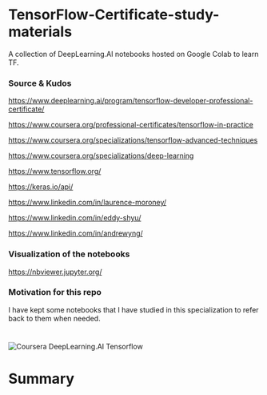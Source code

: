 # TensorFlow-Certificate-study-materials
A collection of DeepLearning.AI notebooks hosted on Google Colab to learn TF.  

### Source & Kudos

https://www.deeplearning.ai/program/tensorflow-developer-professional-certificate/

https://www.coursera.org/professional-certificates/tensorflow-in-practice

https://www.coursera.org/specializations/tensorflow-advanced-techniques

https://www.coursera.org/specializations/deep-learning

https://www.tensorflow.org/

https://keras.io/api/

https://www.linkedin.com/in/laurence-moroney/

https://www.linkedin.com/in/eddy-shyu/

https://www.linkedin.com/in/andrewyng/

### Visualization of the notebooks
https://nbviewer.jupyter.org/

### Motivation for this repo
I have kept some notebooks that I have studied in this specialization to refer back to them when needed. 

#
![Coursera DeepLearning.AI Tensorflow](https://i.imgur.com/rmThNgm.png)

# Summary
